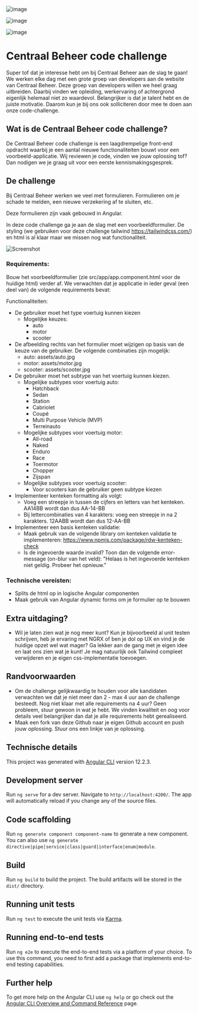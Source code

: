 ![image](https://user-images.githubusercontent.com/50028862/134475187-32f7f506-96f9-4d3e-9c57-60ec9fa79337.png)

![image](https://user-images.githubusercontent.com/50028862/134475231-379d20b3-c614-46e1-9142-4789f18dae56.png)

![image](https://user-images.githubusercontent.com/50028862/134475268-a4935832-e00c-4236-9f97-c8d054ee51b3.png)


# Centraal Beheer code challenge

Super tof dat je interesse hebt om bij Centraal Beheer aan de slag te gaan! We werken elke dag met een grote groep van developers aan de website van Centraal Beheer. Deze groep van developers willen we heel graag uitbreiden. Daarbij vinden we opleiding, werkervaring of achtergrond eigenlijk helemaal niet zo waardevol. Belangrijker is dat je talent hebt en de juiste motivatie. Daarom kun je bij ons ook solliciteren door mee te doen aan onze code-challenge. 

## Wat is de Centraal Beheer code challenge?
De Centraal Beheer code challenge is een laagdrempelige front-end opdracht waarbij je een aantal nieuwe functionaliteiten bouwt voor een voorbeeld-applicatie. Wij reviewen je code, vinden we jouw oplossing tof? Dan nodigen we je graag uit voor een eerste kennismakingsgesprek.

## De challenge
Bij Centraal Beheer werken we veel met formulieren. Formulieren om je schade te melden, een nieuwe verzekering af te sluiten, etc.

Deze formulieren zijn vaak gebouwd in Angular. 

In deze code challenge ga je aan de slag met een voorbeeldformulier. De styling (we gebruiken voor deze challenge tailwind https://tailwindcss.com/) en html is al klaar maar we missen nog wat functionaliteit.

![Screenshot](screenshot.png)

### Requirements:
Bouw het voorbeeldformulier (zie src/app/app.component.html voor de huidige html) verder af. We verwachten dat je applicatie in ieder geval (een deel van) de volgende requirements bevat:

Functionaliteiten:
- De gebruiker moet het type voertuig kunnen kiezen
    - Mogelijke keuzes:
        - auto
        - motor
        - scooter
- De afbeelding rechts van het formulier moet wijzigen op basis van de keuze van de gebruiker. De volgende combinaties zijn mogelijk:
    - auto: assets/auto.jpg
    - motor: assets/motor.jpg
    - scooter: assets/scooter.jpg     
- De gebruiker moet het subtype van het voertuig kunnen kiezen.
    - Mogelijke subtypes voor voertuig auto:
        - Hatchback
        - Sedan
        - Station
        - Cabriolet
        - Coupé
        - Multi Purpose Vehicle (MVP)
        - Terreinauto
    - Mogelijke subtypes voor voertuig motor:
        - All-road
        - Naked
        - Enduro
        - Race
        - Toermotor
        - Chopper
        - Zijspan
    - Mogelijke subtypes voor voertuig scooter:
        - Voor scooters kan de gebruiker geen subtype kiezen
- Implementeer kenteken formatting als volgt:
    - Voeg een streepje in tussen de cijfers en letters van het kenteken. AA14BB wordt dan dus AA-14-BB
    - Bij lettercombinaties van 4 karakters: voeg een streepje in na 2 karakters. 12AABB wordt dan dus 12-AA-BB
- Implementeer een basis kenteken validatie:
    - Maak gebruik van de volgende library om kenteken validatie te implementeren: https://www.npmjs.com/package/rdw-kenteken-check
    - Is de ingevoerde waarde invalid? Toon dan de volgende error-message (on-blur van het veld): "Helaas is het ingevoerde kenteken niet geldig. Probeer het opnieuw." 

### Technische vereisten:
- Splits de html op in logische Angular componenten
- Maak gebruik van Angular dynamic forms om je formulier op te bouwen
    
## Extra uitdaging?
- Wil je laten zien wat je nog meer kunt? Kun je bijvoorbeeld al unit testen schrijven, heb je ervaring met NGRX of ben je dol op UX en vind je de huidige opzet wel wat mager? Ga lekker aan de gang met je eigen idee en laat ons zien wat je kunt! Je mag natuurlijk ook Tailwind compleet verwijderen en je eigen css-implementatie toevoegen.

## Randvoorwaarden
- Om de challenge gelijkwaardig te houden voor alle kandidaten verwachten we dat je niet meer dan 2 - max 4 uur aan de challenge besteedt. Nog niet klaar met alle requirements na 4 uur? Geen probleem, stuur gewoon in wat je hebt. We vinden kwaliteit en oog voor details veel belangrijker dan dat je alle requirements hebt gerealiseerd.
- Maak een fork van deze Github naar je eigen Github account en push jouw oplossing. Stuur ons een linkje van je oplossing.

## Technische details

This project was generated with [Angular CLI](https://github.com/angular/angular-cli) version 12.2.3.

## Development server

Run `ng serve` for a dev server. Navigate to `http://localhost:4200/`. The app will automatically reload if you change any of the source files.

## Code scaffolding

Run `ng generate component component-name` to generate a new component. You can also use `ng generate directive|pipe|service|class|guard|interface|enum|module`.

## Build

Run `ng build` to build the project. The build artifacts will be stored in the `dist/` directory.

## Running unit tests

Run `ng test` to execute the unit tests via [Karma](https://karma-runner.github.io).

## Running end-to-end tests

Run `ng e2e` to execute the end-to-end tests via a platform of your choice. To use this command, you need to first add a package that implements end-to-end testing capabilities.

## Further help

To get more help on the Angular CLI use `ng help` or go check out the [Angular CLI Overview and Command Reference](https://angular.io/cli) page.
